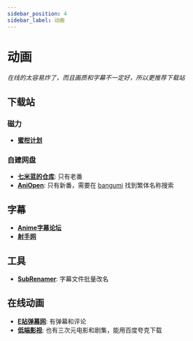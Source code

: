 ```yaml
---
sidebar_position: 4
sidebar_label: 动画
---
```

# 动画

*在线的太容易炸了，而且画质和字幕不一定好，所以更推荐下载站*

## 下载站

### 磁力

- **[蜜柑计划](https://mikanani.me/)**

### 自建网盘

- **[七米蓝的仓库](https://al.chirmyram.com/)**: 只有老番
- **[AniOpen](https://openani.an-i.workers.dev/)**: 只有新番，需要在 [bangumi](https://bgm.tv/) 找到繁体名称搜索

## 字幕

- **[Anime字幕论坛](https://bbs.acgrip.com/)**
- **[射手网](https://assrt.net/)**

## 工具

- **[SubRenamer](https://github.com/qwqcode/SubRenamer)**: 字幕文件批量改名

## 在线动画

- **[E站弹幕网](https://www.ezdmw.site/)**: 有弹幕和评论
- **[低端影视](https://ddys.pro/)**: 也有三次元电影和剧集，能用百度夸克下载 

